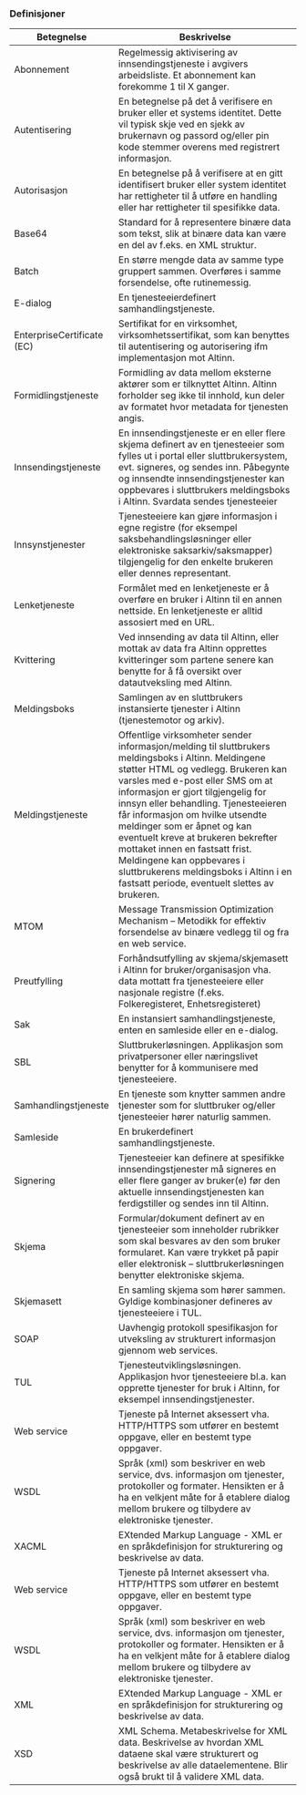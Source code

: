 ### Definisjoner

| Betegnelse | Beskrivelse |
|--------|--------|
|Abonnement|Regelmessig aktivisering av innsendingstjeneste i avgivers arbeidsliste. Et abonnement kan forekomme 1 til X ganger.|
|Autentisering|En betegnelse på det å verifisere en bruker eller et systems identitet. Dette vil typisk skje ved en sjekk av brukernavn og passord og/eller pin kode stemmer overens med registrert informasjon.|
|Autorisasjon|En betegnelse på å verifisere at en gitt identifisert bruker eller system identitet har rettigheter til å utføre en handling eller har rettigheter til spesifikke data.|
|Base64|Standard for å representere binære data som tekst, slik at binære data kan være en del av f.eks. en XML struktur.|
|Batch|En større mengde data av samme type gruppert sammen. Overføres i samme forsendelse, ofte rutinemessig.|
|E-dialog|En tjenesteeierdefinert samhandlingstjeneste.|
|EnterpriseCertificate (EC)|Sertifikat for en virksomhet, virksomhetssertifikat, som kan benyttes til autentisering og autorisering ifm implementasjon mot Altinn.|
|Formidlingstjeneste|Formidling av data mellom eksterne aktører som er tilknyttet Altinn. Altinn forholder seg ikke til innhold, kun deler av formatet hvor metadata for tjenesten angis.|
|Innsendingstjeneste|En innsendingstjeneste er en eller flere skjema definert av en tjenesteeier som fylles ut i portal eller sluttbrukersystem, evt. signeres, og sendes inn. Påbegynte og innsendte innsendingstjenester kan oppbevares i sluttbrukers meldingsboks i Altinn. Svardata sendes tjenesteeier|
|Innsynstjenester|Tjenesteeiere kan gjøre informasjon i egne registre (for eksempel saksbehandlingsløsninger eller elektroniske saksarkiv/saksmapper) tilgjengelig for den enkelte brukeren eller dennes representant.|
|Lenketjeneste|Formålet med en lenketjeneste er å overføre en bruker i Altinn til en annen nettside. En lenketjeneste er alltid assosiert med en URL.|
|Kvittering|Ved innsending av data til Altinn, eller mottak av data fra Altinn opprettes kvitteringer som partene senere kan benytte for å få oversikt over datautveksling med Altinn.|
|Meldingsboks|Samlingen av en sluttbrukers instansierte tjenester i Altinn (tjenestemotor og arkiv).|
| Meldingstjeneste | Offentlige virksomheter sender informasjon/melding til sluttbrukers meldingsboks i Altinn. Meldingene støtter HTML og vedlegg. Brukeren kan varsles med e-post eller SMS om at informasjon er gjort tilgjengelig for innsyn eller behandling. Tjenesteeieren får informasjon om hvilke utsendte meldinger som er åpnet og kan eventuelt kreve at brukeren bekrefter mottaket innen en fastsatt frist. Meldingene kan oppbevares i sluttbrukerens meldingsboks i Altinn i en fastsatt periode, eventuelt slettes av brukeren.|
|MTOM|Message Transmission Optimization Mechanism – Metodikk for effektiv forsendelse av binære vedlegg til og fra en web service.|
|Preutfylling|Forhåndsutfylling av skjema/skjemasett i Altinn for bruker/organisasjon vha. data mottatt fra tjenesteeiere eller nasjonale registre (f.eks. Folkeregisteret, Enhetsregisteret)|
|Sak|En instansiert samhandlingstjeneste, enten en samleside eller en e-dialog.|
|SBL|Sluttbrukerløsningen. Applikasjon som privatpersoner eller næringslivet benytter for å kommunisere med tjenesteeiere.|
|Samhandlingstjeneste|En tjeneste som knytter sammen andre tjenester som for sluttbruker og/eller tjenesteeier hører naturlig sammen.|
|Samleside|En brukerdefinert samhandlingstjeneste.|
|Signering|Tjenesteeier kan definere at spesifikke innsendingstjenester må signeres en eller flere ganger av bruker(e) før den aktuelle innsendingstjenesten kan ferdigstiller og sendes inn til Altinn.|
|Skjema|Formular/dokument definert av en tjenesteeier som inneholder rubrikker som skal besvares av den som bruker formularet. Kan være trykket på papir eller elektronisk – sluttbrukerløsningen benytter elektroniske skjema.|
|Skjemasett|En samling skjema som hører sammen. Gyldige kombinasjoner defineres av tjenesteeiere i TUL.|
|SOAP|Uavhengig protokoll spesifikasjon for utveksling av strukturert informasjon gjennom web services.|
|TUL|Tjenesteutviklingsløsningen. Applikasjon hvor tjenesteeiere bl.a. kan opprette tjenester for bruk i Altinn, for eksempel innsendingstjenester.|
|Web service|Tjeneste på Internet aksessert vha. HTTP/HTTPS som utfører en bestemt oppgave, eller en bestemt type oppgaver.|
|WSDL|Språk (xml) som beskriver en web service, dvs. informasjon om tjenester, protokoller og formater. Hensikten er å ha en velkjent måte for å etablere dialog mellom brukere og tilbydere av elektroniske tjenester.|
|XACML|EXtended Markup Language - XML er en språkdefinisjon for strukturering og beskrivelse av data.|
|Web service|Tjeneste på Internet aksessert vha. HTTP/HTTPS som utfører en bestemt oppgave, eller en bestemt type oppgaver.|
|WSDL|Språk (xml) som beskriver en web service, dvs. informasjon om tjenester, protokoller og formater. Hensikten er å ha en velkjent måte for å etablere dialog mellom brukere og tilbydere av elektroniske tjenester.|
|XML|EXtended Markup Language - XML er en språkdefinisjon for strukturering og beskrivelse av data.|
|XSD|XML Schema. Metabeskrivelse for XML data. Beskrivelse av hvordan XML dataene skal være strukturert og beskrivelse av alle dataelementene. Blir også brukt til å validere XML data.|
